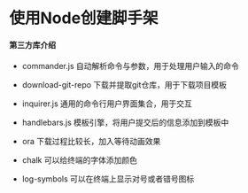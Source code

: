 # 使用Node创建脚手架

#### 第三方库介绍

- commander.js 自动解析命令与参数，用于处理用户输入的命令

- download-git-repo 下载并提取git仓库，用于下载项目模板

- inquirer.js 通用的命令行用户界面集合，用于交互

- handlebars.js 模板引擎，将用户提交后的信息添加到模板中

- ora 下载过程比较长，加入等待动画效果

- chalk 可以给终端的字体添加颜色

- log-symbols 可以在终端上显示对号或者错号图标





